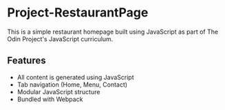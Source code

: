 # Project-RestaurantPage

This is a simple restaurant homepage built using JavaScript as part of The Odin Project's JavaScript curriculum.

## Features

- All content is generated using JavaScript
- Tab navigation (Home, Menu, Contact)
- Modular JavaScript structure
- Bundled with Webpack
